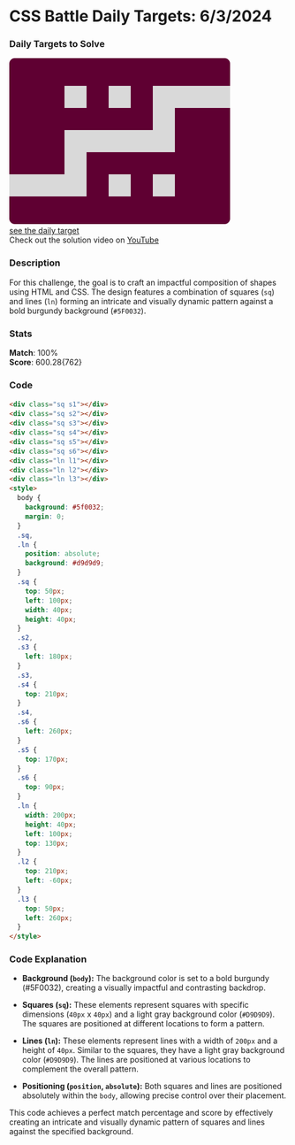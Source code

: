 # CSS Battle Daily Targets: 6/3/2024

### Daily Targets to Solve

![picture of daily target](./images/06.png)  
[see the daily target](https://cssbattle.dev/play/M6tKYFqVaSqkWkh0B6Zt)  
Check out the solution video on [YouTube](https://www.youtube.com/watch?v=MkapHaQCfAg)

### Description

For this challenge, the goal is to craft an impactful composition of shapes using HTML and CSS. The design features a combination of squares (`sq`) and lines (`ln`) forming an intricate and visually dynamic pattern against a bold burgundy background (`#5F0032`).

### Stats

**Match**: 100%  
**Score**: 600.28{762}

### Code

```html
<div class="sq s1"></div>
<div class="sq s2"></div>
<div class="sq s3"></div>
<div class="sq s4"></div>
<div class="sq s5"></div>
<div class="sq s6"></div>
<div class="ln l1"></div>
<div class="ln l2"></div>
<div class="ln l3"></div>
<style>
  body {
    background: #5f0032;
    margin: 0;
  }
  .sq,
  .ln {
    position: absolute;
    background: #d9d9d9;
  }
  .sq {
    top: 50px;
    left: 100px;
    width: 40px;
    height: 40px;
  }
  .s2,
  .s3 {
    left: 180px;
  }
  .s3,
  .s4 {
    top: 210px;
  }
  .s4,
  .s6 {
    left: 260px;
  }
  .s5 {
    top: 170px;
  }
  .s6 {
    top: 90px;
  }
  .ln {
    width: 200px;
    height: 40px;
    left: 100px;
    top: 130px;
  }
  .l2 {
    top: 210px;
    left: -60px;
  }
  .l3 {
    top: 50px;
    left: 260px;
  }
</style>
```

### Code Explanation

- **Background (`body`):** The background color is set to a bold burgundy (#5F0032), creating a visually impactful and contrasting backdrop.

- **Squares (`sq`):** These elements represent squares with specific dimensions (`40px` x `40px`) and a light gray background color (`#D9D9D9`). The squares are positioned at different locations to form a pattern.

- **Lines (`ln`):** These elements represent lines with a width of `200px` and a height of `40px`. Similar to the squares, they have a light gray background color (`#D9D9D9`). The lines are positioned at various locations to complement the overall pattern.

- **Positioning (`position`, `absolute`):** Both squares and lines are positioned absolutely within the `body`, allowing precise control over their placement.

This code achieves a perfect match percentage and score by effectively creating an intricate and visually dynamic pattern of squares and lines against the specified background.
